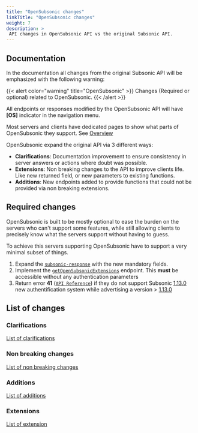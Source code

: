 ```yaml
---
title: "OpenSubsonic changes"
linkTitle: "OpenSubsonic changes"
weight: 7
description: >
 API changes in OpenSubsonic API vs the original Subsonic API.
---
```


## Documentation

In the documentation all changes from the original Subsonic API will be emphasized with the following warning:

{{< alert color="warning" title="OpenSubsonic" >}}
Changes (Required or optional) related to OpenSubsonic.
{{< /alert >}}

All endpoints or responses modified by the OpenSubsonic API will have **[OS]** indicator in the navigation menu.

Most servers and clients have dedicated pages to show what parts of OpenSubsonic they support. See [Overview](../)

OpenSubsonic expand the original API via 3 different ways:

- **Clarifications**: Documentation improvement to ensure consistency in server answers or actions where doubt was possible.
- **Extensions**: Non breaking changes to the API to improve clients life. Like new returned field, or new parameters to existing functions.
- **Additions**: New endpoints added to provide functions that could not be provided via non breaking extensions.

## Required changes

OpenSubsonic is built to be mostly optional to ease the burden on the servers who can't support some features, while still allowing clients to precisely know what the servers support without having to guess.

To achieve this servers supporting OpenSubsonic have to support a very minimal subset of things.

1. Expand the [`subsonic-response`](../responses/subsonic-response) with the new mandatory fields.
2. Implement the [`getOpenSubsonicExtensions`](../endpoints/getopensubsonicextensions) endpoint. This **must** be accessible without any authentication parameters
3. Return error **41** ([`API Reference`](../api-reference#error-handling)) if they do not support Subsonic [1.13.0](../subsonic-versions) new authentification system while advertising a version > [1.13.0](../subsonic-versions)

## List of changes

### Clarifications

[List of clarifications](/opensubsonic/clarification/)

### Non breaking changes

[List of non breaking changes](/opensubsonic/change/)

### Additions

[List of additions](/opensubsonic/addition/)

### Extensions

[List of extension](/opensubsonic/extension/)

